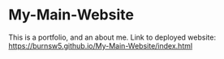 # My-Main-Website
This is a portfolio, and an about me. 
Link to deployed website: https://burnsw5.github.io/My-Main-Website/index.html
